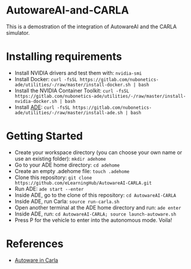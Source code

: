 # AutowareAI-and-CARLA
This is a demostration of the integration of AutowareAI and the CARLA simulator. 

# Installing requirements
* Install NVIDIA drivers and test them with: `nvidia-smi`
* Install Docker: `curl -fsSL https://gitlab.com/nubonetics-ade/utilities/-/raw/master/install-docker.sh | bash`
* Install the NVIDIA Container Toolkit: `curl -fsSL https://gitlab.com/nubonetics-ade/utilities/-/raw/master/install-nvidia-docker.sh | bash`
* Install [ADE](https://www.apex.ai/post/ade-ensuring-that-all-developers-in-a-project-have-a-common-consistent-development-environment): `curl -fsSL https://gitlab.com/nubonetics-ade/utilities/-/raw/master/install-ade.sh | bash`

# Getting Started
* Create your workspace directory (you can choose your own name or use an existing folder): `mkdir adehome`
* Go to your ADE home directory: `cd adehome`
* Create an empty .adehome file: `touch .adehome`
* Clone this repository: `git clone https://github.com/eLearningHub/AutowareAI-CARLA.git`
* Run ADE: `ade start --enter`
* Inside ADE, go to the clone of this repository: `cd AutowareAI-CARLA`
* Inside ADE, run Carla: `source run-carla.sh`
* Open another terminal at the ADE home directory and run: `ade enter`
* Inside ADE, run: `cd AutowareAI-CARLA; source launch-autoware.sh`
* Press P for the vehicle to enter into the autonomous mode. Voila!

# References

* [Autoware in Carla](https://gitlab.com/autowarefoundation/autoware.ai/simulation/-/tree/master/carla_simulator_bridge)